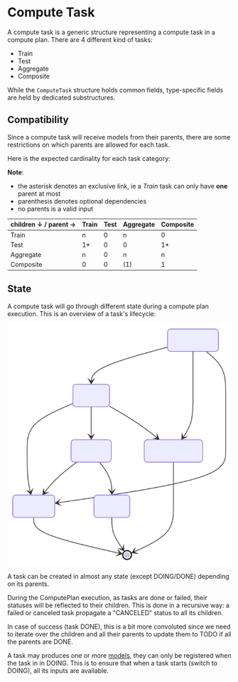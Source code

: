 # Compute Task

A compute task is a generic structure representing a compute task in a compute plan.
There are 4 different kind of tasks:
- Train
- Test
- Aggregate
- Composite

While the `ComputeTask` structure holds common fields, type-specific fields are held by dedicated substructures.

## Compatibility

Since a compute task will receive models from their parents,
there are some restrictions on which parents are allowed for each task.

Here is the expected cardinality for each task category:

**Note**:
- the asterisk denotes an exclusive link, ie a *Train* task can only have **one** parent at most
- parenthesis denotes optional dependencies
- no parents is a valid input

| children ↓ / parent → | Train | Test | Aggregate | Composite |
|-----------------------|-------|------|-----------|-----------|
| Train                 | n     | 0    | n         | 0         |
| Test                  | 1*    | 0    | 0         | 1*        |
| Aggregate             | n     | 0    | n         | n         |
| Composite             | 0     | 0    | (1)       | 1         |

## State

A compute task will go through different state during a compute plan execution.
This is an overview of a task's lifecycle:

![](./schemas/computetask.state.svg)

A task can be created in almost any state (except DOING/DONE) depending on its parents.

During the ComputePlan execution, as tasks are done or failed, their statuses will be reflected to their children.
This is done in a recursive way: a failed or canceled task propagate a "CANCELED" status to all its children.

In case of success (task DONE), this is a bit more convoluted since we need to iterate over the children
and all their parents to update them to TODO if all the parents are DONE.

A task may produces one or more [models](./model.md), they can only be registered when the task in in DOING.
This is to ensure that when a task starts (switch to DOING), all its inputs are available.
